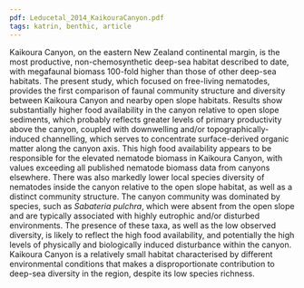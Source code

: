 ```yaml
---
pdf: Leducetal_2014_KaikouraCanyon.pdf
tags: katrin, benthic, article
---
```

Kaikoura Canyon, on the eastern New Zealand continental margin, is the most productive,
non-chemosynthetic deep-sea habitat described to date, with megafaunal biomass 100-fold
higher than those of other deep-sea habitats. The present study, which focused on free-living
nematodes, provides the first comparison of faunal community structure and diversity
between Kaikoura Canyon and nearby open slope habitats. Results show substantially
higher food availability in the canyon relative to open slope sediments, which probably
reflects greater levels of primary productivity above the canyon, coupled with downwelling
and/or topographically-induced channelling, which serves to concentrate surface-derived
organic matter along the canyon axis. This high food availability appears to be responsible
for the elevated nematode biomass in Kaikoura Canyon, with values exceeding all published
nematode biomass data from canyons elsewhere. There was also markedly lower local species
diversity of nematodes inside the canyon relative to the open slope habitat, as well
as a distinct community structure. The canyon community was dominated by species, such as
*Sabateria pulchra*, which were absent from the open slope and are typically associated
with highly eutrophic and/or disturbed environments. The presence of these taxa, as well as the
low observed diversity, is likely to reflect the high food availability, and potentially
the high levels of physically and biologically induced disturbance within the canyon.
Kaikoura Canyon is a relatively small habitat characterised by different environmental
conditions that makes a disproportionate contribution to deep-sea diversity in the region,
despite its low species richness.
